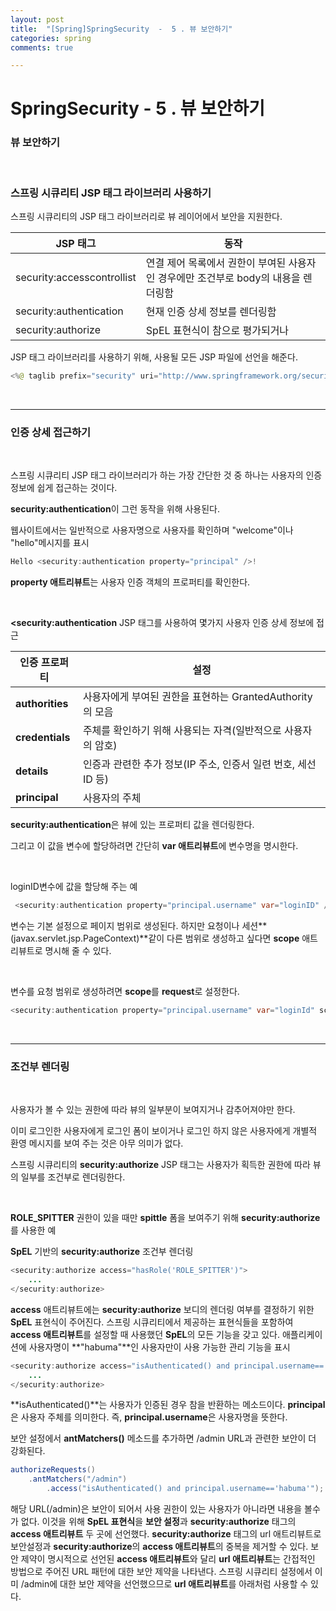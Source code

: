 ```yaml
---
layout: post
title:  "[Spring]SpringSecurity  -  5 . 뷰 보안하기"
categories: spring
comments: true

---
```


# SpringSecurity - 5 . 뷰 보안하기

### 뷰 보안하기

<br/>

### 스프링 시큐리티 JSP 태그 라이브러리 사용하기

스프링 시큐리티의 JSP 태그 라이브러리로 뷰 레이어에서 보안을 지원한다.

| JSP 태그                   | 동작                                                         |
| -------------------------- | ------------------------------------------------------------ |
| security:accesscontrollist | 연결 제어 목록에서 권한이  부여된 사용자인 경우에만 조건부로 body의 내용을 렌더링함 |
| security:authentication    | 현재 인증 상세 정보를 렌더링함                               |
| security:authorize         | SpEL 표현식이  참으로 평가되거나                             |

 

JSP 태그 라이브러리를 사용하기 위해, 사용될 모든 JSP 파일에 선언을 해준다.

````java
<%@ taglib prefix="security" uri="http://www.springframework.org/security/tags" %> 
````

<br/>

------

### 인증 상세 접근하기

<br/>

스프링 시큐리티 JSP 태그 라이브러리가 하는 가장 간단한 것 중 하나는 사용자의 인증 정보에 쉽게 접근하는 것이다.

**security:authentication**이 그런 동작을 위해 사용된다.

웹사이트에서는 일반적으로 사용자명으로 사용자를 확인하며 "welcome"이나 "hello"메시지를 표시

````java
Hello <security:authentication property="principal" />!  
````

**property 애트리뷰트**는 사용자 인증 객체의 프로퍼티를 확인한다.

<br/>

**<security:authentication** JSP 태그를 사용하여 몇가지 사용자 인증 상세 정보에 접근

| 인증 프로퍼티   | 설정                                                         |
| --------------- | ------------------------------------------------------------ |
| **authorities** | 사용자에게 부여된 권한을 표현하는 GrantedAuthority의 모음    |
| **credentials** | 주체를 확인하기 위해 사용되는  자격(일반적으로 사용자의 암호) |
| **details**     | 인증과 관련한 추가 정보(IP 주소, 인증서 일련 번호,  세선 ID 등) |
| **principal**   | 사용자의 주체                                                |

**security:authentication**은 뷰에 있는 프로퍼티 값을 렌더링한다.

그리고 이 값을 변수에 할당하려면 간단히 **var 애트리뷰트**에 변수명을 명시한다.

 <br/>

loginID변수에 값을 할당해 주는 예

````java
 <security:authentication property="principal.username" var="loginID" /> 
````

변수는 기본 설정으로 페이지 범위로 생성된다. 
하지만 요청이나 세션**(javax.servlet.jsp.PageContext)**같이 다른 범위로 생성하고 싶다면 **scope** 애트리뷰트로 명시해 줄 수 있다.

 <br/>

변수를 요청 범위로 생성하려면 **scope**를 **request**로 설정한다.

 ````java
<security:authentication property="principal.username" var="loginId" scope="request"/>
 ````

<br/>

---------------

### 조건부 렌더링

<br/>

사용자가 볼 수 있는 권한에 따라 뷰의 일부분이 보여지거나 감추어져야만 한다.

이미 로그인한 사용자에게 로그인 폼이 보이거나 로그인 하지 않은 사용자에게 개별적 환영 메시지를 보여 주는 것은 아무 의미가 없다.

스프링 시큐리티의 **security:authorize** JSP 태그는 사용자가 획득한 권한에 따라 뷰의 일부를 조건부로 렌더링한다.

 <br/>

**ROLE_SPITTER** 권한이 있을 때만 **spittle** 폼을 보여주기 위해 **security:authorize**를 사용한 예

**SpEL** 기반의 **security:authorize** 조건부 렌더링

````java
<security:authorize access="hasRole('ROLE_SPITTER')">
    ...
</security:authorize> 
````

**access** 애트리뷰트에는 **security:authorize** 보디의 렌더링 여부를 결정하기 위한 **SpEL** 표현식이 주어진다.
스프링 시큐리티에서 제공하는 표현식들을 포함하여 **access 애트리뷰트**를 설정할 때 사용했던 **SpEL**의 모든 기능을 갖고 있다.
애플리케이션에 사용자명이 **"habuma"**인 사용자만이 사용 가능한 관리 기능을 표시

````java
<security:authorize access="isAuthenticated() and principal.username=='habuma'">
    ...
</security:authorize>
````

**isAuthenticated()**는 사용자가 인증된 경우 참을 반환하는 메소드이다.
**principal**은 사용자 주체를 의미한다. 즉, **principal.username**은 사용자명을 뜻한다.



보안 설정에서 **antMatchers()** 메소드를 추가하면 /admin URL과 관련한 보안이 더 강화된다.

````java
authorizeRequests()
    .antMatchers("/admin")
        .access("isAuthenticated() and principal.username=='habuma'");
````

해당 URL(/admin)은 보안이 되어서 사용 권한이 있는 사용자가 아니라면 내용을 볼수가 없다.
이것을 위해 **SpEL 표현식**을 **보안 설정**과 **security:authorize** 태그의 **access 애트리뷰트** 두 곳에 선언했다.
**security:authorize** 태그의 url 애트리뷰트로 보안설정과 **security:authorize**의 **access 애트리뷰트**의 중복을 제거할 수 있다.
보안 제약이 명시적으로 선언된 **access 애트리뷰트**와 달리 **url 애트리뷰트**는 간접적인 방법으로 주어진 URL 패턴에 대한 보안 제약을 나타낸다. 
스프링 시큐리티 설정에서 이미 /admin에 대한 보안 제약을 선언했으므로 **url 애트리뷰트**를 아래처럼 사용할 수 있다.